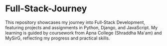 # Full-Stack-Journey
This repository showcases my journey into Full-Stack Development, featuring projects and assignments in Python, Django, and JavaScript. My learning is guided by coursework from Apna College (Shraddha Ma'am) and MySirG, reflecting my progress and practical skills.
